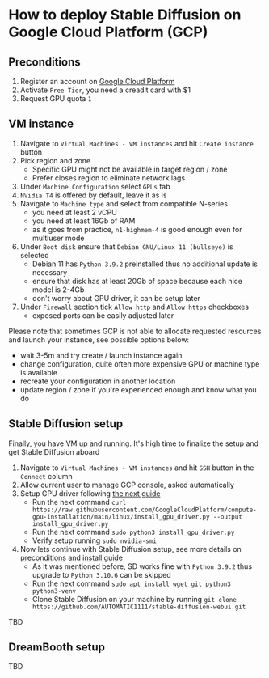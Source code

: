 #  How to deploy Stable Diffusion on Google Cloud Platform (GCP)

## Preconditions
1. Register an account on [Google Cloud Platform](https://cloud.google.com/free)
2. Activate `Free Tier`, you need a creadit card with $1
3. Request GPU quota `1`

## VM instance
1. Navigate to `Virtual Machines - VM instances` and hit `Create instance` button
2. Pick region and zone
   - Specific GPU might not be available in target region / zone
   - Prefer closes region to eliminate network lags
3. Under `Machine Configuration` select `GPUs` tab
4. `NVidia T4` is offered by default, leave it as is
5. Navigate to `Machine type` and select from compatible N-series
   - you need at least 2 vCPU
   - you need at least 16Gb of RAM
   - as it goes from practice, `n1-highmem-4` is good enough even for multiuser mode
6. Under `Boot disk` ensure that `Debian GNU/Linux 11 (bullseye)` is selected
   - Debian 11 has `Python 3.9.2` preinstalled thus no additional update is necessary
   - ensure that disk has at least 20Gb of space because each nice model is 2-4Gb
   - don't worry about GPU driver, it can be setup later
7. Under `Firewall` section tick `Allow http` and `Allow https` checkboxes
   - exposed ports can be easily adjusted later

Please note that sometimes GCP is not able to allocate requested resources and launch your instance, see possible options below:
- wait 3-5m and try create / launch instance again
- change configuration, quite often more expensive GPU or machine type is available
- recreate your configuration in another location
- update region / zone if you're experienced enough and know what you do

## Stable Diffusion setup
Finally, you have VM up and running. It's high time to finalize the setup and get Stable Diffusion aboard
1. Navigate to `Virtual Machines - VM instances` and hit `SSH` button in the `Connect` column
2. Allow current user to manage GCP console, asked automatically
3. Setup GPU driver following [the next guide](https://cloud.google.com/compute/docs/gpus/install-drivers-gpu)
   - Run the next command `curl https://raw.githubusercontent.com/GoogleCloudPlatform/compute-gpu-installation/main/linux/install_gpu_driver.py --output install_gpu_driver.py`
   - Run the next command `sudo python3 install_gpu_driver.py`
   - Verify setup running `sudo nvidia-smi`
4. Now lets continue with Stable Diffusion setup, see more details on [preconditions](https://github.com/AUTOMATIC1111/stable-diffusion-webui/wiki/Dependencies) and [install guide](https://github.com/AUTOMATIC1111/stable-diffusion-webui/wiki/Install-and-Run-on-NVidia-GPUs)
   - As it was mentioned before, SD works fine with `Python 3.9.2` thus upgrade to `Python 3.10.6` can be skipped
   - Run the next command `sudo apt install wget git python3 python3-venv`
   - Clone Stable Diffusion on your machine by running `git clone https://github.com/AUTOMATIC1111/stable-diffusion-webui.git`

TBD

## DreamBooth setup
TBD
